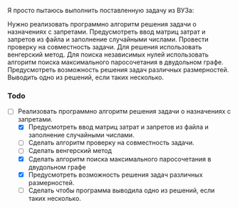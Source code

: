 Я просто пытаюсь выполнить поставленную задачу из ВУЗа:

Нужно реализовать программно алгоритм решения задачи о назначениях с запретами. Предусмотреть ввод матриц затрат и запретов из файла и заполнение случайными числами. Провести проверку на совместность задачи. Для решения использовать венгерский метод. Для поиска независимых нулей использовать алгоритм поиска максимального паросочетания в двудольном графе. Предусмотреть возможность решения задач различных размерностей. Выводить одно из решений, если таких несколько.


### Todo

- [ ] Реализовать программно алгоритм решения задачи о назначениях с запретами.
  - [x] Предусмотреть ввод матриц затрат и запретов из файла и заполнение случайными числами.
  - [ ] Сделать алгоритм проверку на совместность задачи.
  - [ ] Сделать венгерский метод
  - [x] Сделать алгоритм поиска максимального паросочетания в двудольном графе
  - [x] Предусмотреть возможность решения задач различных размерностей.
  - [ ] Сделать чтобы программа выводила одно из решений, если таких несколько.
